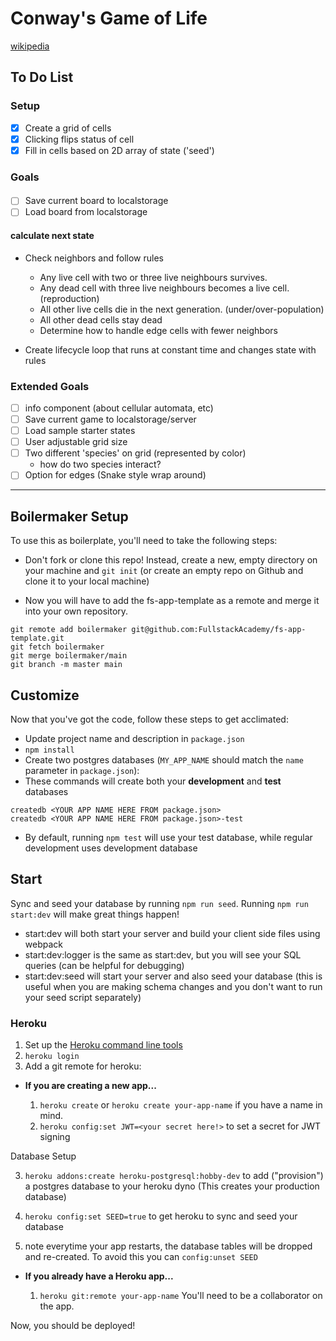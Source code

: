 # Conway's Game of Life
[wikipedia](https://en.wikipedia.org/wiki/Conway%27s_Game_of_Life)

## To Do List
### Setup
- [X] Create a grid of cells
- [X] Clicking flips status of cell
- [X] Fill in cells based on 2D array of state ('seed')

### Goals
####
- [ ] Save current board to localstorage
- [ ] Load board from localstorage

#### calculate next state
- Check neighbors and follow rules
  -  Any live cell with two or three live neighbours survives.
  -  Any dead cell with three live neighbours becomes a live cell. (reproduction)
  -  All other live cells die in the next generation. (under/over-population)
  -  All other dead cells stay dead
  -  Determine how to handle edge cells with fewer neighbors

- Create lifecycle loop that runs at constant time and changes state with rules

### Extended Goals
- [ ] info component (about cellular automata, etc)
- [ ] Save current game to localstorage/server
- [ ] Load sample starter states
- [ ] User adjustable grid size
- [ ] Two different 'species' on grid (represented by color) 
   -  how do two species interact?
- [ ] Option for edges (Snake style wrap around)

----------------------------------------------------------------

## Boilermaker Setup

To use this as boilerplate, you'll need to take the following steps:

* Don't fork or clone this repo! Instead, create a new, empty
  directory on your machine and `git init` (or create an empty repo on
  Github and clone it to your local machine)

* Now you will have to add the fs-app-template as a remote and merge it into your own repository.

```
git remote add boilermaker git@github.com:FullstackAcademy/fs-app-template.git
git fetch boilermaker
git merge boilermaker/main
git branch -m master main
```

## Customize

Now that you've got the code, follow these steps to get acclimated:

* Update project name and description in `package.json`
* `npm install`
* Create two postgres databases (`MY_APP_NAME` should match the `name`
  parameter in `package.json`):
* These commands will create both your **development** and **test** databases

```
createdb <YOUR APP NAME HERE FROM package.json>
createdb <YOUR APP NAME HERE FROM package.json>-test
```

* By default, running `npm test` will use your test database, while
  regular development uses development database

## Start

Sync and seed your database by running `npm run seed`. Running `npm run start:dev` will make great things happen!

- start:dev will both start your server and build your client side files using webpack
- start:dev:logger is the same as start:dev, but you will see your SQL queries (can be helpful for debugging)
- start:dev:seed will start your server and also seed your database (this is useful when you are making schema changes and you don't want to run your seed script separately)


### Heroku

1.  Set up the [Heroku command line tools][heroku-cli]
2.  `heroku login`
3.  Add a git remote for heroku:

[heroku-cli]: https://devcenter.heroku.com/articles/heroku-cli

* **If you are creating a new app...**

  1.  `heroku create` or `heroku create your-app-name` if you have a
      name in mind.
  2.  `heroku config:set JWT=<your secret here!>` to set a secret for JWT signing

Database Setup

  3.  `heroku addons:create heroku-postgresql:hobby-dev` to add
      ("provision") a postgres database to your heroku dyno (This creates your production database)

  4.  `heroku config:set SEED=true` to get heroku to sync and seed your database

  5.   note everytime your app restarts, the database tables will be dropped and re-created. To avoid this you can `config:unset SEED`


* **If you already have a Heroku app...**

  1.  `heroku git:remote your-app-name` You'll need to be a
      collaborator on the app.


Now, you should be deployed!

